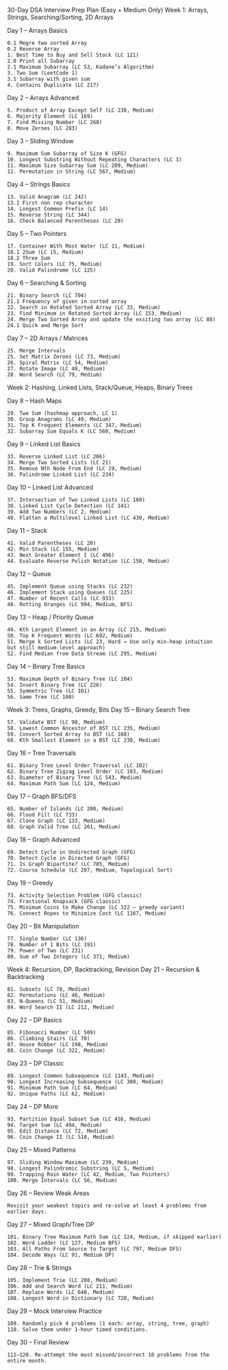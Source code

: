 30-Day DSA Interview Prep Plan (Easy + Medium Only)
Week 1: Arrays, Strings, Searching/Sorting, 2D Arrays

Day 1 – Arrays Basics

    0.1 Megre two sorted Array
    0.2 Reverse Array
    1. Best Time to Buy and Sell Stock (LC 121)
    2.0 Print all Subarray
    2.1 Maximum Subarray (LC 53, Kadane’s Algorithm)
    3. Two Sum (LeetCode 1)
    3.1 Subarray with given sum
    4. Contains Duplicate (LC 217)

Day 2 – Arrays Advanced

    5. Product of Array Except Self (LC 238, Medium)
    6. Majority Element (LC 169)
    7. Find Missing Number (LC 268)
    8. Move Zeroes (LC 283)

Day 3 – Sliding Window

    9. Maximum Sum Subarray of Size K (GFG)
    10. Longest Substring Without Repeating Characters (LC 3)
    11. Maximum Size Subarray Sum (LC 209, Medium)
    12. Permutation in String (LC 567, Medium)

Day 4 – Strings Basics

    13. Valid Anagram (LC 242)
    13.1 First non rep character
    14. Longest Common Prefix (LC 14)
    15. Reverse String (LC 344)
    16. Check Balanced Parentheses (LC 20)

Day 5 – Two Pointers

    17. Container With Most Water (LC 11, Medium)
    18.1 2Sum (LC 15, Medium)
    18.2 Three Sum
    19. Sort Colors (LC 75, Medium)
    20. Valid Palindrome (LC 125)

Day 6 – Searching & Sorting

    21. Binary Search (LC 704) 
    21.1 Frequency of given in sorted array
    22. Search in Rotated Sorted Array (LC 33, Medium)
    23. Find Minimum in Rotated Sorted Array (LC 153, Medium)
    24. Merge Two Sorted Array and update the exsiting two array (LC 88)
    24.1 Quick and Merge Sort

Day 7 – 2D Arrays / Matrices

    25. Merge Intervals
    25. Set Matrix Zeroes (LC 73, Medium)
    26. Spiral Matrix (LC 54, Medium)
    27. Rotate Image (LC 48, Medium)
    28. Word Search (LC 79, Medium)

Week 2: Hashing, Linked Lists, Stack/Queue, Heaps, Binary Trees

Day 8 – Hash Maps

    29. Two Sum (hashmap approach, LC 1)
    30. Group Anagrams (LC 49, Medium)
    31. Top K Frequent Elements (LC 347, Medium)
    32. Subarray Sum Equals K (LC 560, Medium)

Day 9 – Linked List Basics

    33. Reverse Linked List (LC 206)
    34. Merge Two Sorted Lists (LC 21)
    35. Remove Nth Node From End (LC 19, Medium)
    36. Palindrome Linked List (LC 234)

Day 10 – Linked List Advanced

    37. Intersection of Two Linked Lists (LC 160)
    38. Linked List Cycle Detection (LC 141)
    39. Add Two Numbers (LC 2, Medium)
    40. Flatten a Multilevel Linked List (LC 430, Medium)   

Day 11 – Stack

    41. Valid Parentheses (LC 20)
    42. Min Stack (LC 155, Medium)
    43. Next Greater Element I (LC 496)
    44. Evaluate Reverse Polish Notation (LC 150, Medium)

Day 12 – Queue

    45. Implement Queue using Stacks (LC 232)
    46. Implement Stack using Queues (LC 225)
    47. Number of Recent Calls (LC 933)
    48. Rotting Oranges (LC 994, Medium, BFS)

Day 13 – Heap / Priority Queue

    49. Kth Largest Element in an Array (LC 215, Medium)
    50. Top K Frequent Words (LC 692, Medium)
    51. Merge k Sorted Lists (LC 23, Hard → Use only min-heap intuition but still medium-level approach)
    52. Find Median from Data Stream (LC 295, Medium)

Day 14 – Binary Tree Basics

    53. Maximum Depth of Binary Tree (LC 104)
    54. Invert Binary Tree (LC 226)
    55. Symmetric Tree (LC 101)
    56. Same Tree (LC 100)

Week 3: Trees, Graphs, Greedy, Bits
Day 15 – Binary Search Tree

    57. Validate BST (LC 98, Medium)
    58. Lowest Common Ancestor of BST (LC 235, Medium)
    59. Convert Sorted Array to BST (LC 108)
    60. Kth Smallest Element in a BST (LC 230, Medium)

Day 16 – Tree Traversals

    61. Binary Tree Level Order Traversal (LC 102)
    62. Binary Tree Zigzag Level Order (LC 103, Medium)
    63. Diameter of Binary Tree (LC 543, Medium)
    64. Maximum Path Sum (LC 124, Medium)

Day 17 – Graph BFS/DFS

    65. Number of Islands (LC 200, Medium)
    66. Flood Fill (LC 733)
    67. Clone Graph (LC 133, Medium)
    68. Graph Valid Tree (LC 261, Medium)

Day 18 – Graph Advanced

    69. Detect Cycle in Undirected Graph (GFG)
    70. Detect Cycle in Directed Graph (GFG)
    71. Is Graph Bipartite? (LC 785, Medium)
    72. Course Schedule (LC 207, Medium, Topological Sort)

Day 19 – Greedy

    73. Activity Selection Problem (GFG classic)
    74. Fractional Knapsack (GFG classic)
    75. Minimum Coins to Make Change (LC 322 – greedy variant)
    76. Connect Ropes to Minimize Cost (LC 1167, Medium)

Day 20 – Bit Manipulation

    77. Single Number (LC 136)
    78. Number of 1 Bits (LC 191)
    79. Power of Two (LC 231)
    80. Sum of Two Integers (LC 371, Medium)

Week 4: Recursion, DP, Backtracking, Revision
Day 21 – Recursion & Backtracking

    81. Subsets (LC 78, Medium)
    82. Permutations (LC 46, Medium)
    83. N-Queens (LC 51, Medium)
    84. Word Search II (LC 212, Medium)

Day 22 – DP Basics

    85. Fibonacci Number (LC 509)
    86. Climbing Stairs (LC 70)
    87. House Robber (LC 198, Medium)
    88. Coin Change (LC 322, Medium)

Day 23 – DP Classic

    89. Longest Common Subsequence (LC 1143, Medium)
    90. Longest Increasing Subsequence (LC 300, Medium)
    91. Minimum Path Sum (LC 64, Medium)
    92. Unique Paths (LC 62, Medium)

Day 24 – DP More

    93. Partition Equal Subset Sum (LC 416, Medium)
    94. Target Sum (LC 494, Medium)
    95. Edit Distance (LC 72, Medium)
    96. Coin Change II (LC 518, Medium)

Day 25 – Mixed Patterns

    97. Sliding Window Maximum (LC 239, Medium)
    98. Longest Palindromic Substring (LC 5, Medium)
    99. Trapping Rain Water (LC 42, Medium, Two Pointers)
    100. Merge Intervals (LC 56, Medium)

Day 26 – Review Weak Areas

    Revisit your weakest topics and re-solve at least 4 problems from earlier days.

Day 27 – Mixed Graph/Tree DP

    101. Binary Tree Maximum Path Sum (LC 124, Medium, if skipped earlier)
    102. Word Ladder (LC 127, Medium BFS)
    103. All Paths From Source to Target (LC 797, Medium DFS)
    104. Decode Ways (LC 91, Medium DP)

Day 28 – Trie & Strings

    105. Implement Trie (LC 208, Medium)
    106. Add and Search Word (LC 211, Medium)
    107. Replace Words (LC 648, Medium)
    108. Longest Word in Dictionary (LC 720, Medium)

Day 29 – Mock Interview Practice

    109. Randomly pick 4 problems (1 each: array, string, tree, graph)
    110. Solve them under 1-hour timed conditions.

Day 30 – Final Review

    111–120. Re-attempt the most missed/incorrect 10 problems from the entire month.